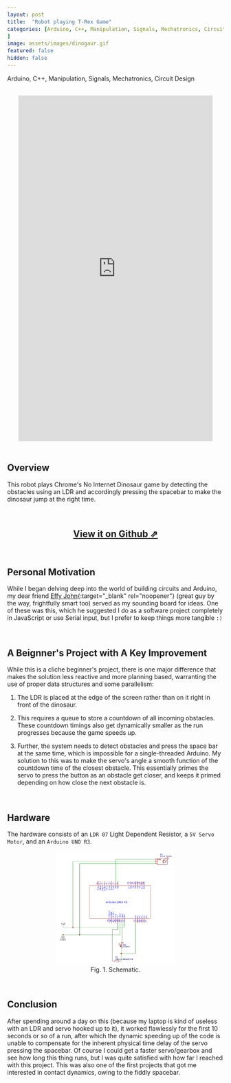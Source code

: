 ```yaml
---
layout: post
title:  "Robot playing T-Rex Game"
categories: [Arduino, C++, Manipulation, Signals, Mechatronics, Circuit Design, Data Structures
]
image: assets/images/dinogaur.gif
featured: false
hidden: false
---
```


Arduino, C++, Manipulation, Signals, Mechatronics, Circuit Design

<br>

<div align="center"><iframe width="452" height="804" src="https://www.youtube.com/embed/qMXiTVammms" title="Robot that can play Chrome&#39;s Dinosaur Game" frameborder="0" allow="accelerometer; autoplay; clipboard-write; encrypted-media; gyroscope; picture-in-picture; web-share" allowfullscreen></iframe>
</div>

<br>

## Overview
This robot plays Chrome's No Internet Dinosaur game by detecting the obstacles using an LDR and accordingly pressing the spacebar to make the dinosaur jump at the right time.

<br>

<div align="center"><h2> <a href="https://github.com/GogiPuttar/No-Internet-Game-Robot" target="_blank">View it on Github ⇗</a></h2></div>

<br>

## Personal Motivation

While I began delving deep into the world of building circuits and Arduino, my dear friend [Effy John](https://in.linkedin.com/in/effyjohn){:target="_blank" rel="noopener"} (great guy by the way, frightfully smart too) served as my sounding board for ideas. 
One of these was this, which he suggested I do as a software project completely in JavaScript or use Serial input, but I prefer to keep things more tangible `:)`

<br>

## A Beignner's Project with A Key Improvement

While this is a cliche beginner's project, there is one major difference that makes the solution less reactive and more planning based, warranting the use of proper data structures and some parallelism:

1. The LDR is placed at the edge of the screen rather than on it right in front of the dinosaur.

2. This requires a queue to store a countdown of all incoming obstacles. These countdown timings also get dynamically smaller as the run progresses because the game speeds up.

3. Further, the system needs to detect obstacles and press the space bar at the same time, which is impossible for a single-threaded Arduino. My solution to this was to make the servo's angle a smooth function of the countdown time of the closest obstacle. This essentially primes the servo to press the button as an obstacle get closer, and keeps it primed depending on how close the next obstacle is.

<br>

## Hardware

The hardware consists of an `LDR 07` Light Dependent Resistor, a `5V Servo Motor`, and an `Arduino UNO R3`. 

<figure align = "center">
<img src="https://github.com/GogiPuttar/adityanairswebsite.github.io/blob/main/assets/images/DinogaurSchematic.png?raw=true" width="65%"/>
<figcaption>Fig. 1. Schematic.</figcaption>
</figure>

<br>

## Conclusion

After spending around a day on this (because my laptop is kind of useless with an LDR and servo hooked up to it), it worked flawlessly for the first 10 seconds or so of a run, after which the dynamic speeding up of the code is unable to compensate for the inherent physical time delay of the servo pressing the spacebar. 
Of course I could get a faster servo/gearbox and see how long this thing runs, but I was quite satisfied with how far I reached with this project.
This was also one of the first projects that got me interested in contact dynamics, owing to the fiddly spacebar.

<br>


